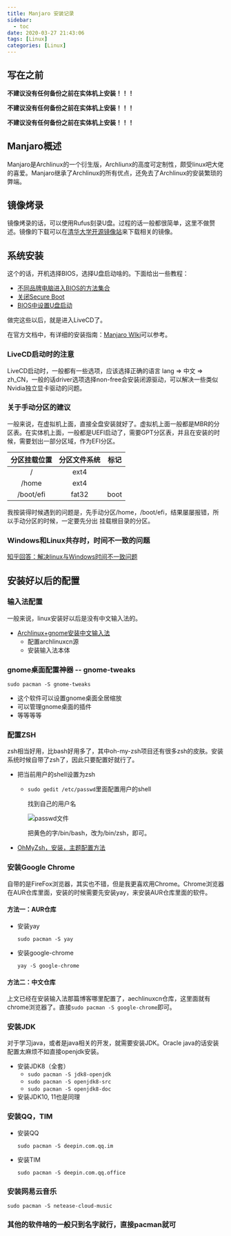 ```yaml
---
title: Manjaro 安装记录
sidebar:
  - toc
date: 2020-03-27 21:43:06
tags: [Linux]
categories: [Linux]
---
```


## 写在之前

**不建议没有任何备份之前在实体机上安装！！！**

**不建议没有任何备份之前在实体机上安装！！！**

**不建议没有任何备份之前在实体机上安装！！！**

## Manjaro概述

Manjaro是Archlinux的一个衍生版，Archliunx的高度可定制性，颇受linux吧大佬的喜爱。Manjaro继承了Archlinux的所有优点，还免去了Archlinux的安装繁琐的弊端。

## 镜像烤录

镜像烤录的话，可以使用Rufus刻录U盘。过程的话一般都很简单，这里不做赘述。镜像的下载可以在[清华大学开源镜像站](https://mirrors.tuna.tsinghua.edu.cn/)来下载相关的镜像。

## 系统安装

这个的话，开机选择BIOS，选择U盘启动啥的。下面给出一些教程：

+ [不同品牌电脑进入BIOS的方法集合](https://jingyan.baidu.com/article/0320e2c11bfad81b87507b11.html)
+ [关闭Secure Boot](https://jingyan.baidu.com/article/6079ad0ecf605028fe86db74.html)
+ [BIOS中设置U盘启动](https://jingyan.baidu.com/article/fea4511ad31699f7bb912501.html)

做完这些以后，就是进入LiveCD了。

在官方文档中，有详细的安装指南：[Manjaro WIki](https://wiki.manjaro.org/index.php/Main_Page)可以参考。

### LiveCD启动时的注意

LiveCD启动时，一般都有一些选项，应该选择正确的语言  lang => 中文 => zh_CN，一般的话driver选项选择non-free会安装闭源驱动，可以解决一些类似Nvidia独立显卡驱动的问题。

### 关于手动分区的建议

一般来说，在虚拟机上面，直接全盘安装就好了。虚拟机上面一般都是MBR的分区表。在实体机上面，一般都是UEFI启动了，需要GPT分区表，并且在安装的时候，需要划出一部分区域，作为EFI分区。

| 分区挂载位置 | 分区文件系统 | 标记 |
| :----------: | :----------: | :--: |
|      /       |     ext4     |     |
|    /home     |     ext4     |       |
| /boot/efi | fat32 | boot |

我按装得时候遇到的问题是，先手动分区/home，/boot/efi，结果屡屡报错，所以手动分区的时候，一定要先分出 挂载根目录的分区。

### Windows和Linux共存时，时间不一致的问题

[知乎回答：解决linux与Windows时间不一致问题](https://www.zhihu.com/question/46525639/answer/157272414)

## 安装好以后的配置

### 输入法配置

一般来说，linux安装好以后是没有中文输入法的。

+ [Archlinux+gnome安装中文输入法](https://www.cnblogs.com/huangyingting/p/10599404.html)
  + 配置archlinuxcn源
  + 安装输入法本体

### gnome桌面配置神器 -- gnome-tweaks

`sudo pacman -S gnome-tweaks`

+ 这个软件可以设置gnome桌面全居缩放
+ 可以管理gnome桌面的插件
+ 等等等等

### 配置ZSH

zsh相当好用，比bash好用多了，其中oh-my-zsh项目还有很多zsh的皮肤。安装系统时候自带了zsh了，因此只要配置好就行了。

+ 把当前用户的shell设置为zsh

  + `sudo gedit /etc/passwd`里面配置用户的shell

    找到自己的用户名

    ![passwd文件](https://images2017.cnblogs.com/blog/1298835/201712/1298835-20171220152607256-1842050776.png)

    把黄色的字/bin/bash，改为/bin/zsh，即可。

+ [OhMyZsh，安装，主题配置方法](https://www.jianshu.com/p/0f3dcec21a97)

### 安装Google Chrome

自带的是FireFox浏览器，其实也不错，但是我更喜欢用Chrome。Chrome浏览器在AUR仓库里面，安装的时候需要先安装yay，来安装AUR仓库里面的软件。

#### 方法一：AUR仓库

+ 安装yay

  `sudo pacman -S yay`

+ 安装google-chrome

  `yay -S google-chrome`

#### 方法二：中文仓库

上文已经在安装输入法那篇博客哪里配置了，aechlinuxcn仓库，这里面就有chrome浏览器了。直接`sudo pacman -S google-chrome`即可。

### 安装JDK

对于学习java，或者是java相关的开发，就需要安装JDK。Oracle java的话安装配置太麻烦不如直接openjdk安装。

+ 安装JDK8（全套）
  + `sudo pacman -S jdk8-openjdk` 
  + `sudo pacman -S openjdk8-src`
  + `sudo pacman -S openjdk8-doc`
+ 安装JDK10, 11也是同理

### 安装QQ，TIM

+ 安装QQ

  `sudo pacman -S deepin.com.qq.im`

+ 安装TIM

  `sudo pacman -S deepin.com.qq.office`

### 安装网易云音乐

`sudo pacman -S netease-cloud-music`

### 其他的软件啥的一般只到名字就行，直接pacman就可
